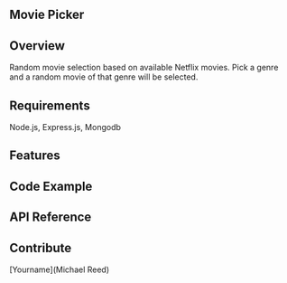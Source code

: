 ## Movie Picker

## Overview
Random movie selection based on available Netflix movies.  Pick a genre and a random movie of that genre will be selected.

## Requirements
Node.js, Express.js, Mongodb

## Features

## Code Example

## API Reference

## Contribute

[Yourname](Michael Reed)
